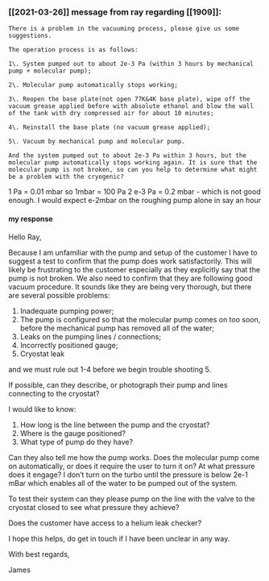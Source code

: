 ### [[2021-03-26]] message from ray regarding [[1909]]:

```
There is a problem in the vacuuming process, please give us some suggestions.

The operation process is as follows:

1\. System pumped out to about 2e-3 Pa (within 3 hours by mechanical pump + molecular pump);

2\. Molecular pump automatically stops working;

3\. Reopen the base plate(not open 77K&4K base plate), wipe off the vacuum grease applied before with absolute ethanol and blow the wall of the tank with dry compressed air for about 10 minutes;

4\. Reinstall the base plate (no vacuum grease applied);

5\. Vacuum by mechanical pump and molecular pump.

And the system pumped out to about 2e-3 Pa within 3 hours, but the molecular pump automatically stops working again. It is sure that the molecular pump is not broken, so can you help to determine what might be a problem with the cryogenic?
```

1 Pa = 0.01 mbar so 
1mbar = 100 Pa
2 e-3 Pa = 0.2 mbar - which is not good enough. I would expect e-2mbar on the roughing pump alone in say an hour

#### my response
                 
Hello Ray,

Because I am unfamiliar with the pump and setup of the customer I have to suggest a test to confirm that the pump does work satisfactorily. This will likely be frustrating to the customer especially as they explicitly say that the pump is not broken. We also need to confirm that they are following good vacuum procedure. It sounds like they are being very thorough, but there are several possible problems:

1.  Inadequate pumping power;
2.  The pump is configured so that the molecular pump comes on too soon, before the mechanical pump has removed all of the water;
3.  Leaks on the pumping lines / connections;
4.  Incorrectly positioned gauge;
5.  Cryostat leak

and we must rule out 1-4 before we begin trouble shooting 5.

If possible, can they describe, or photograph their pump and lines connecting to the cryostat?

I would like to know:

1.  How long is the line between the pump and the cryostat?
2.  Where is the gauge positioned?
3.  What type of pump do they have?

Can they also tell me how the pump works. Does the molecular pump come on automatically, or does it require the user to turn it on? At what pressure does it engage? I don’t turn on the turbo until the pressure is below 2e-1 mBar which enables all of the water to be pumped out of the system.

To test their system can they please pump on the line with the valve to the cryostat closed to see what pressure they achieve?

Does the customer have access to a helium leak checker?

I hope this helps, do get in touch if I have been unclear in any way.

With best regards,

James